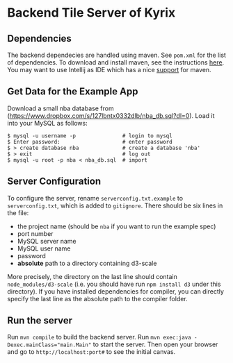 # Backend Tile Server of Kyrix
## Dependencies
The backend dependecies are handled using maven. See `pom.xml` for the list of dependencies. To download and install maven, see the instructions [here](https://maven.apache.org/guides/getting-started/maven-in-five-minutes.html). You may want to use Intellij as IDE which has a nice [support](https://www.jetbrains.com/help/idea/maven.html) for maven. 

## Get Data for the Example App
Download a small nba database from (https://www.dropbox.com/s/127lbntx0332dlb/nba_db.sql?dl=0). Load it into your MySQL as follows:

    $ mysql -u username -p               # login to mysql
    $ Enter password:                    # enter password
    $ > create database nba              # create a database 'nba'
    $ > exit                             # log out
    $ mysql -u root -p nba < nba_db.sql  # import 

## Server Configuration
To configure the server, rename `serverconfig.txt.example` to `serverconfig.txt`, which is added to `gitignore`. There should be six lines in the file:
* the project name (should be `nba` if you want to run the example spec)
* port number
* MySQL server name
* MySQL user name
* password
* **absolute** path to a directory containing d3-scale

More precisely, the directory on the last line should contain `node_modules/d3-scale` (i.e. you should have run `npm install d3` under this directory). If you have installed dependencies for compiler, you can directly specify the last line as the absolute path to the compiler folder.

## Run the server 
Run `mvn compile` to build the backend server. Run `mvn exec:java -Dexec.mainClass="main.Main"` to start the server. Then open your browser and go to `http://localhost:port#` to see the 
initial canvas. 
